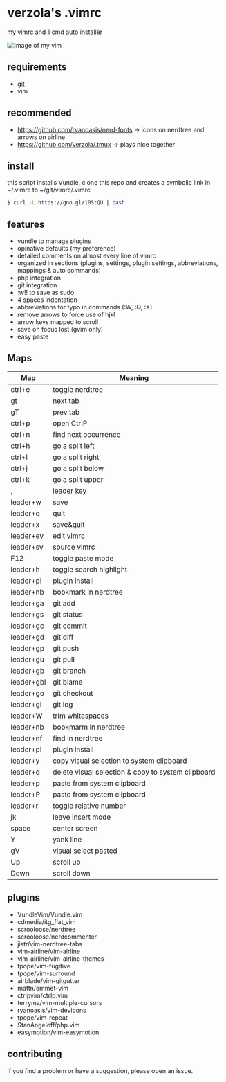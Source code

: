 # verzola's .vimrc
my vimrc and 1 cmd auto installer

![Image of my vim](https://raw.githubusercontent.com/verzola/.vimrc/master/vimux.png)

## requirements
- git
- vim

## recommended
- https://github.com/ryanoasis/nerd-fonts -> icons on nerdtree and arrows on airline
- https://github.com/verzola/.tmux -> plays nice together

## install
this script installs Vundle, clone this repo and creates a symbolic link in ~/.vimrc to ~/git/vimrc/.vimrc
```sh
$ curl -L https://goo.gl/10StQU | bash
```

## features
- vundle to manage plugins
- opinative defaults (my preference)
- detailed comments on almost every line of vimrc
- organized in sections (plugins, settings, plugin settings, abbreviations, mappings & auto commands)
- php integration
- git integration
- :w!! to save as sudo
- 4 spaces indentation
- abbreviations for typo in commands (:W, :Q, :X)
- remove arrows to force use of hjkl
- arrow keys mapped to scroll
- save on focus lost (gvim only)
- easy paste

## Maps
|    Map    |         Meaning         |
|-----------|-------------------------|
| ctrl+e    | toggle nerdtree         |
| gt        | next tab                |
| gT        | prev tab                |
| ctrl+p    | open CtrlP              |
| ctrl+n    | find next occurrence    |
| ctrl+h    | go a split left         |
| ctrl+l    | go a split right        |
| ctrl+j    | go a split below        |
| ctrl+k    | go a split upper        |
| ,         | leader key              |
| leader+w  | save                    |
| leader+q  | quit                    |
| leader+x  | save&quit               |
| leader+ev | edit vimrc              |
| leader+sv | source vimrc            |
| F12       | toggle paste mode       |
| leader+h  | toggle search highlight |
| leader+pi | plugin install          |
| leader+nb | bookmark in nerdtree    |
| leader+ga | git add                 |
| leader+gs | git status              |
| leader+gc | git commit              |
| leader+gd | git diff                |
| leader+gp | git push                |
| leader+gu | git pull                |
| leader+gb | git branch              |
| leader+gbl| git blame               |
| leader+go | git checkout            |
| leader+gl | git log                 |
| leader+W  | trim whitespaces        |
| leader+nb | bookmarm in nerdtree    |
| leader+nf | find in nerdtree        |
| leader+pi | plugin install          |
| leader+y  | copy visual selection to system clipboard |
| leader+d  | delete visual selection & copy to system clipboard |
| leader+p  | paste from system clipboard |
| leader+P  | paste from system clipboard |
| leader+r  | toggle relative number  |
| jk        | leave insert mode       |
| space     | center screen           |
| Y         | yank line               |
| gV        | visual select pasted    |
| Up        | scroll up               |
| Down      | scroll down             |

## plugins
- VundleVim/Vundle.vim
- cdmedia/itg_flat_vim
- scrooloose/nerdtree
- scrooloose/nerdcommenter
- jistr/vim-nerdtree-tabs
- vim-airline/vim-airline
- vim-airline/vim-airline-themes
- tpope/vim-fugitive
- tpope/vim-surround
- airblade/vim-gitgutter
- mattn/emmet-vim
- ctrlpvim/ctrlp.vim
- terryma/vim-multiple-cursors
- ryanoasis/vim-devicons
- tpope/vim-repeat
- StanAngeloff/php.vim
- easymotion/vim-easymotion

## contributing
if you find a problem or have a suggestion, please open an issue.
